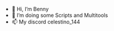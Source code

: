 - 👋 Hi, I’m Benny
- 🌱 I’m doing some Scripts and Multitools 
- 📫 My discord celestino_144



<!---
crimeiscool/crimeiscool is a ✨ special ✨ repository because its `README.md` (this file) appears on your GitHub profile.
You can click the Preview link to take a look at your changes.
--->
